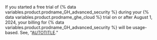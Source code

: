 If you started a free trial of {% data variables.product.prodname_GH_advanced_security %} during your {% data variables.product.prodname_ghe_cloud %} trial on or after August 1, 2024, your billing for {% data variables.product.prodname_GH_advanced_security %} will be usage-based. See, "[AUTOTITLE](/billing/managing-billing-for-github-advanced-security/about-billing-for-github-advanced-security#metered-based-billing-for-github-advanced-security)."

